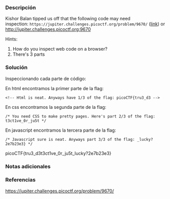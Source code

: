 ### Descripción
Kishor Balan tipped us off that the following code may need inspection: `https://jupiter.challenges.picoctf.org/problem/9670/` ([link](https://jupiter.challenges.picoctf.org/problem/9670/)) or http://jupiter.challenges.picoctf.org:9670

Hints:
1. How do you inspect web code on a browser?
2. There's 3 parts

### Solución
Inspeccionando cada parte de código:

En html encontramos la primer parte de la flag:
```
<!-- Html is neat. Anyways have 1/3 of the flag: picoCTF{tru3_d3 -->
```

En css encontramos la segunda parte de la flag:
```
/* You need CSS to make pretty pages. Here's part 2/3 of the flag: t3ct1ve_0r_ju5t */
```

En javascript encontramos la tercera parte de la flag:
```
/* Javascript sure is neat. Anyways part 3/3 of the flag: _lucky?2e7b23e3} */
```

picoCTF{tru3_d3t3ct1ve_0r_ju5t_lucky?2e7b23e3}

### Notas adicionales


### Referencias
https://jupiter.challenges.picoctf.org/problem/9670/

